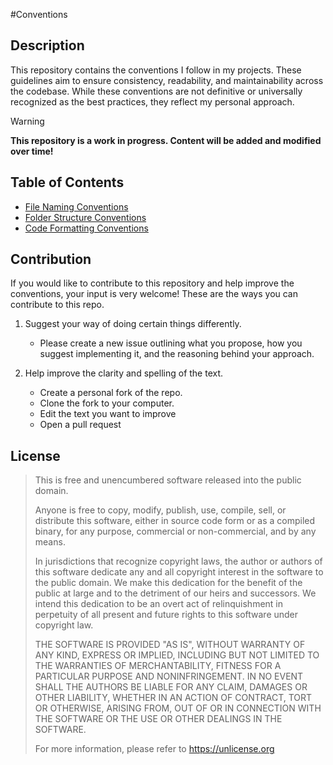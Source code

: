 #Conventions

## Description
This repository contains the conventions I follow in my projects. These guidelines aim to ensure consistency, readability, and maintainability across the codebase. While these conventions are not definitive or universally recognized as the best practices, they reflect my personal approach.
> [!WARNING]
> **This repository is a work in progress. Content will be added and modified over time!**

## Table of Contents
- [File Naming Conventions](./Conventions/FileNamingConventions.md)
- [Folder Structure Conventions](./Conventions/FolderStructureConventions.md)
- [Code Formatting Conventions](./Conventions/CodeFormattingConventions.md)

## Contribution

If you would like to contribute to this repository and help improve the conventions, your input is very welcome!
These are the ways you can contribute to this repo.

1. Suggest your way of doing certain things differently.
   - Please create a new issue outlining what you propose, how you suggest implementing it, and the reasoning behind your approach.


2. Help improve the clarity and spelling of the text. 
    - Create a personal fork of the repo.
    - Clone the fork to your computer. 
    - Edit the text you want to improve
    - Open a pull request
  

## License

> This is free and unencumbered software released into the public domain.
> 
> Anyone is free to copy, modify, publish, use, compile, sell, or
> distribute this software, either in source code form or as a compiled
> binary, for any purpose, commercial or non-commercial, and by any
> means.
> 
> In jurisdictions that recognize copyright laws, the author or authors
> of this software dedicate any and all copyright interest in the
> software to the public domain. We make this dedication for the benefit
> of the public at large and to the detriment of our heirs and
> successors. We intend this dedication to be an overt act of
> relinquishment in perpetuity of all present and future rights to this
> software under copyright law.
> 
> THE SOFTWARE IS PROVIDED "AS IS", WITHOUT WARRANTY OF ANY KIND,
> EXPRESS OR IMPLIED, INCLUDING BUT NOT LIMITED TO THE WARRANTIES OF
> MERCHANTABILITY, FITNESS FOR A PARTICULAR PURPOSE AND NONINFRINGEMENT.
> IN NO EVENT SHALL THE AUTHORS BE LIABLE FOR ANY CLAIM, DAMAGES OR
> OTHER LIABILITY, WHETHER IN AN ACTION OF CONTRACT, TORT OR OTHERWISE,
> ARISING FROM, OUT OF OR IN CONNECTION WITH THE SOFTWARE OR THE USE OR
> OTHER DEALINGS IN THE SOFTWARE.
> 
> For more information, please refer to <https://unlicense.org>
